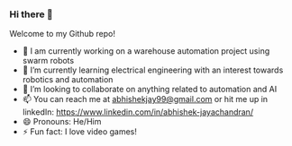 ### Hi there 👋
Welcome to my Github repo!
- 🔭 I am currently working on a warehouse automation project using swarm robots
- 🌱 I’m currently learning electrical engineering with an interest towards robotics and automation
- 👯 I’m looking to collaborate on anything related to automation and AI
- 📫 You can reach me at abhishekjay99@gmail.com or hit me up in linkedIn: https://www.linkedin.com/in/abhishek-jayachandran/
- 😄 Pronouns: He/Him
- ⚡ Fun fact: I love video games!
<!--
**abhishekjay/abhishekjay** is a ✨ _special_ ✨ repository because its `README.md` (this file) appears on your GitHub profile.

Here are some ideas to get you started:

- 🔭 I’m currently working on ...
- 🌱 I’m currently learning ...
- 👯 I’m looking to collaborate on ...
- 🤔 I’m looking for help with ...
- 💬 Ask me about ...
- 📫 How to reach me: ...
- 😄 Pronouns: ...
- ⚡ Fun fact: ...
-->
